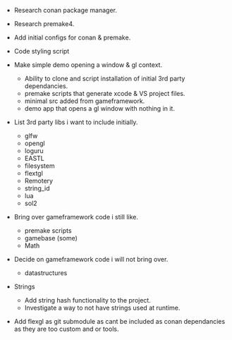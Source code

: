 - Research conan package manager.
- Research premake4.
- Add initial configs for conan & premake.
- Code styling script

- Make simple demo opening a window & gl context.
	- Ability to clone and script installation of initial 3rd party dependancies.
	- premake scripts that generate xcode & VS project files.
	- minimal src added from gameframework.
	- demo app that opens a gl window with nothing in it.

- List 3rd party libs i want to include initially.
	- glfw
	- opengl
	- loguru
	- EASTL
	- filesystem
	- flextgl
	- Remotery
	- string_id
	- lua
	- sol2

- Bring over gameframework code i still like.
	- premake scripts
	- gamebase (some)
	- Math

- Decide on gameframework code i will not bring over.
	- datastructures

- Strings
	- Add string hash functionality to the project.
	- Investigate a way to not have strings used at runtime.

- Add flexgl as git submodule as cant be included as conan dependancies as they are too custom and or tools.